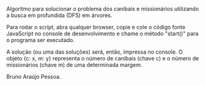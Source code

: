 Algoritmo para solucionar o problema dos canibais e missionários utilizando a busca em profundida (DFS) em árvores.

Para rodar o script, abra qualquer browser, copie e cole o código fonte JavaScript no console de desenvolvimento e chame o método "start()" para o programa ser executado.

A solução (ou uma das soluções) será, então, impressa no console. O objeto {c: x, m: y} representa o número de canibais (chave c) e o número de missionários (chave m) de uma determinada margem.

Bruno Araújo Pessoa.
